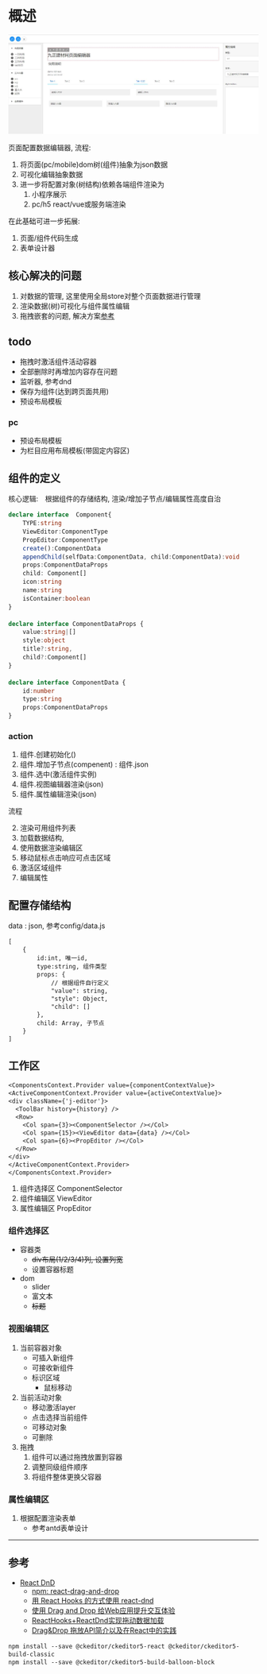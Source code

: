 # 概述

![](doc/intro.jpg)

页面配置数据编辑器, 流程:
1. 将页面(pc/mobile)dom树(组件)抽象为json数据
2. 可视化编辑抽象数据
3. 进一步将配置对象(树结构)依赖各端组件渲染为
    1. 小程序展示
    2. pc/h5 react/vue或服务端渲染
    
在此基础可进一步拓展:
1. 页面/组件代码生成
2. 表单设计器


## 核心解决的问题

1. 对数据的管理, 这里使用全局store对整个页面数据进行管理
2. 渲染数据(树)可视化与组件属性编辑
2. 拖拽嵌套的问题, 解决方案[参考](https://react-dnd.github.io/react-dnd/examples/nesting/drop-targets)

## todo

- 拖拽时激活组件活动容器
- 全部删除时再增加内容存在问题
- 监听器, 参考dnd
- 保存为组件(达到跨页面共用)
- 预设布局模板

### pc
- 预设布局模板
- 为栏目应用布局模板(带固定内容区)

## 组件的定义

核心逻辑:　根据组件的存储结构, 渲染/增加子节点/编辑属性高度自治

```typescript
declare interface  Component{
    TYPE:string
    ViewEditor:ComponentType
    PropEditor:ComponentType
    create():ComponentData
    appendChild(selfData:ComponentData, child:ComponentData):void
    props:ComponentDataProps
    child: Component[]
    icon:string
    name:string
    isContainer:boolean
}

declare interface ComponentDataProps {
    value:string|[]
    style:object
    title?:string,
    child?:Component[]
}

declare interface ComponentData {
    id:number
    type:string
    props:ComponentDataProps
}
```

### action

1. 组件.创建初始化()
1. 组件.增加子节点(compenent) : 组件.json
1. 组件.选中(激活组件实例)
3. 组件.视图编辑器渲染(json)
3. 组件.属性编辑渲染(json)

流程

2. 渲染可用组件列表
2. 加载数据结构, 
2. 使用数据渲染编辑区
2. 移动鼠标点击响应可点击区域
2. 激活区域组件
3. 编辑属性

## 配置存储结构

data : json, 参考config/data.js
```
[
    {
        id:int, 唯一id,
        type:string, 组件类型
        props: { 
            // 根据组件自行定义
            "value": string,
            "style": Object,
            "child": []
        },
        child: Array, 子节点
    }
]
```

## 工作区

```
<ComponentsContext.Provider value={componentContextValue}>
<ActiveComponentContext.Provider value={activeContextValue}>
<div className={'j-editor'}>
  <ToolBar history={history} />
  <Row>
    <Col span={3}><ComponentSelector /></Col>
    <Col span={15}><ViewEditor data={data} /></Col>
    <Col span={6}><PropEditor /></Col>
  </Row>
</div>
</ActiveComponentContext.Provider>
</ComponentsContext.Provider>
```


1. 组件选择区 ComponentSelector
1. 组件编辑区 ViewEditor
1. 属性编辑区 PropEditor

### 组件选择区

- 容器类
    - <s>div布局(1/2/3/4)列, 设置列宽</s>
    - 设置容器标题
- dom
    - slider
    - 富文本
    - <s>标题</s>
    
### 视图编辑区

1. 当前容器对象
    - 可插入新组件
    - 可接收新组件
    - 标识区域
        - 鼠标移动
3. 当前活动对象
    - 移动激活layer
    - 点击选择当前组件
    - 可移动对象
    - 可删除
2. 拖拽
    1. 组件可以通过拖拽放置到容器
    2. 调整同级组件顺序
    3. 将组件整体更换父容器
    

### 属性编辑区

1. 根据配置渲染表单
    - 参考antd表单设计


----------------

## 参考 
- [React DnD](https://react-dnd.github.io/react-dnd/examples)
    - [npm: react-drag-and-drop](https://www.npmjs.com/package/react-drag-and-drop)
    - [用 React Hooks 的方式使用 react-dnd](https://juejin.im/post/5d6dd4e4e51d453bb13b6680)
    - [使用 Drag and Drop 给Web应用提升交互体验](https://www.cnblogs.com/jlfw/p/11809988.html)
    - [ReactHooks+ReactDnd实现拖动数据加载](https://segmentfault.com/a/1190000020691892?utm_source=tag-newest)
    - [Drag&Drop 拖放API简介以及在React中的实践](https://blog.csdn.net/weixin_34023982/article/details/91452188)

```
npm install --save @ckeditor/ckeditor5-react @ckeditor/ckeditor5-build-classic
npm install --save @ckeditor/ckeditor5-build-balloon-block
```
